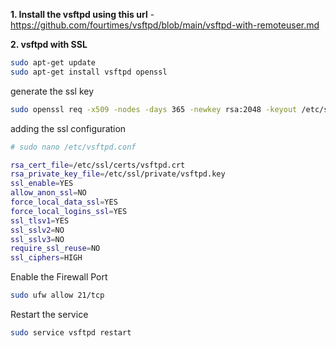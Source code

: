 
**1. Install the vsftpd using this url** - 
https://github.com/fourtimes/vsftpd/blob/main/vsftpd-with-remoteuser.md

**2. vsftpd with SSL**
```sh
sudo apt-get update
sudo apt-get install vsftpd openssl
```
generate the ssl key
```sh
sudo openssl req -x509 -nodes -days 365 -newkey rsa:2048 -keyout /etc/ssl/private/vsftpd.key -out /etc/ssl/certs/vsftpd.crt
```
adding the ssl configuration
```sh
# sudo nano /etc/vsftpd.conf

rsa_cert_file=/etc/ssl/certs/vsftpd.crt
rsa_private_key_file=/etc/ssl/private/vsftpd.key
ssl_enable=YES
allow_anon_ssl=NO
force_local_data_ssl=YES
force_local_logins_ssl=YES
ssl_tlsv1=YES
ssl_sslv2=NO
ssl_sslv3=NO
require_ssl_reuse=NO
ssl_ciphers=HIGH
```
Enable the Firewall Port
```sh
sudo ufw allow 21/tcp
```
Restart the service
```sh
sudo service vsftpd restart
```
